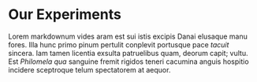 # Our Experiments

Lorem markdownum vides aram est sui istis excipis Danai elusaque manu fores.
Illa hunc primo pinum pertulit conplevit portusque pace _tacuit_ sincera. Iam
tamen licentia exsulta patruelibus quam, deorum capit; vultu. Est _Philomela
qua_ sanguine fremit rigidos teneri cacumina anguis hospitio incidere sceptroque
telum spectatorem at aequor.

